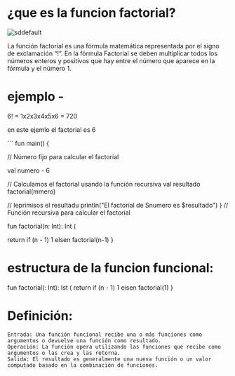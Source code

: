  # ¿que es la funcion factorial?

![sddefault](https://github.com/user-attachments/assets/fd80363d-8154-487a-ab8f-6bdaeddf174b)

 La función factorial es una fórmula matemática representada por el signo de exclamación “!”. En la fórmula Factorial se deben multiplicar todos los números enteros y positivos que hay entre el número que aparece en la fórmula y el número 1.

 # ejemplo -

 6! = 1x2x3x4x5x6 = 720

 en este ejemlo el factorial es 6

´´´
 fun main() {

// Número fijo para calcular el factorial

val numero - 6

// Calculamos el factorial usando la función recursiva val resultado factorial(mmero)

// leprimisos el resultadu println("El factorial de Snumero es $resultado")
}
// Función recursiva para calcular el factorial

fun factorial(n: Int): Int (

return if (n - 1) 1 elsen factorial(n-1)
}

# estructura de la funcion funcional:

fun factorial(: Int): Ist ( return if (n - 1) 1 eisen factorial(1)
}

# Definición:

    Entrada: Una función funcional recibe una o más funciones como argumentos o devuelve una función como resultado.
    Operación: La función opera utilizando las funciones que recibe como argumentos o las crea y las retorna.
    Salida: El resultado es generalmente una nueva función o un valor computado basado en la combinación de funciones.
